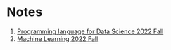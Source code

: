 # Notes

1. [Programming language for Data Science 2022 Fall](https://xiaoxl.github.io/PRDS)
2. [Machine Learning 2022 Fall](https://xiaoxl.github.io/ML)